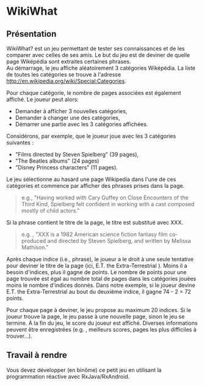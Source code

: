 # WikiWhat

## Présentation
WikiWhat? est un jeu permettant de tester ses connaissances et de les comparer avec celles de ses amis. Le but du jeu est de deviner de quelle page Wiképédia sont extraites certaines phrases.  
Au démarrage, le jeu affiche aléatoirement 3 catégories Wiképédia. La liste de toutes les catégories se trouve à l'adresse http://en.wikipedia.org/wiki/Special:Categories.  

Pour chaque catégorie, le nombre de pages associées est également affiché. Le joueur peut alors:
* Demander à afficher 3 nouvelles catégories,  
* Demander à changer une des catégories,  
* Démarrer une partie avec les 3 catégories affichées.
  
Considérons, par exemple, que le joueur joue avec les 3 catégories suivantes : 
* "Films directed by Steven Spielberg" (39 pages), 
* "The Beatles albums" (24 pages)
* "Disney Princess characters" (11 pages).
  
Le jeu sélectionne au hasard une page Wikipedia dans l'une de ces catégories et commence par afficher des phrases prises dans la page. 
> e.g., "Having worked with Cary Guffey on Close Encounters of the Third Kind, Spielberg felt confident in working with a cast composed mostly of child actors."
  
Si la phrase contient le titre de la page, le titre est substitué avec XXX.
> e.g. , "XXX is a 1982 American science fiction fantasy film co-produced and directed by Steven Spielberg, and written by Melissa Mathison."
  
Après chaque indice (i.e., phrase), le joueur a le droit à une seule tentative pour deviner le titre de la page (ici, E.T. the Extra-Terrestrial ). Moins il a besoin d'indices, plus il gagne de points. Le nombre de points pour une page trouvée est égal au nombre total de pages dans les catégories jouées moins le nombre d'indices donnés. Dans notre exemple, si le joueur devine E.T. the Extra-Terrestrial au bout du deuxième indice, il gagne 74 - 2 = 72 points. 
  
Pour chaque page à deviner, le jeu propose au maximum 20 indices. Si le joueur trouve la page, le jeu passe à une nouvelle page, sinon le jeu se termine. À la fin du jeu, le score du joueur est affiché. Diverses informations peuvent être enregistrées (e.g. , meilleurs scores, pages les plus difficiles à trouver...).

## Travail à rendre
Vous devez développer (en binôme) ce petit jeu en utilisant la programmation réactive avec RxJava/RxAndroid.
